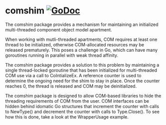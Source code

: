 comshim [![GoDoc](https://godoc.org/github.com/scjalliance/comshim?status.svg)](https://godoc.org/github.com/scjalliance/comshim)
====

The comshim package provides a mechanism for maintaining an initialized
multi-threaded component object model apartment.

When working with mutli-threaded apartments, COM requires at least one
thread to be initialized, otherwise COM-allocated resources may be released
prematurely. This poses a challenge in Go, which can have many goroutines
running in parallel with weak thread affinity.

The comshim package provides a solution to this problem by maintaining
a single thread-locked goroutine that has been initialized for
multi-threaded COM use via a call to CoIntializeEx. A reference counter is
used to determine the ongoing need for the shim to stay in place. Once the
counter reaches 0, the thread is released and COM may be deinitialized.

The comshim package is designed to allow COM-based libraries to hide the
threading requirements of COM from the user. COM interfaces can be hidden
behind idomatic Go structures that increment the counter with calls to
NewType() and decrement the counter with calls to Type.Close(). To see
how this is done, take a look at the WrapperUsage example.